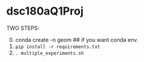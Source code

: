# dsc180aQ1Proj
TWO STEPS:

0. conda create -n geom ## if you want conda env. 
1. `pip install -r requirements.txt`
2. `. multiple_experiments.sh`
